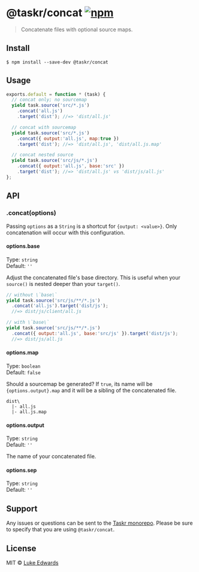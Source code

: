 # @taskr/concat [![npm](https://img.shields.io/npm/v/@taskr/concat.svg)](https://npmjs.org/package/@taskr/concat)

> Concatenate files with optional source maps.


## Install

```
$ npm install --save-dev @taskr/concat
```


## Usage

```js
exports.default = function * (task) {
  // concat only; no sourcemap
  yield task.source('src/*.js')
    .concat('all.js')
    .target('dist'); //=> 'dist/all.js'

  // concat with sourcemap
  yield task.source('src/*.js')
    .concat({ output:'all.js', map:true })
    .target('dist'); //=> 'dist/all.js', 'dist/all.js.map'

  // concat nested source
  yield task.source('src/js/*.js')
    .concat({ output:'all.js', base:'src' })
    .target('dist'); //=> 'dist/all.js' vs 'dist/js/all.js'
};
```


## API

### .concat(options)

Passing `options` as a `String` is a shortcut for `{output: <value>}`. Only concatenation will occur with this configuration.

#### options.base

Type: `string`<br>
Default: `''`

Adjust the concatenated file's base directory. This is useful when your `source()` is nested deeper than your `target()`.

```js
// without \`base\`
yield task.source('src/js/**/*.js')
  .concat('all.js').target('dist/js');
  //=> dist/js/client/all.js

// with \`base\`
yield task.source('src/js/**/*.js')
  .concat({ output:'all.js', base:'src/js' }).target('dist/js');
  //=> dist/js/all.js
```

#### options.map

Type: `boolean`<br>
Default: `false`

Should a sourcemap be generated? If `true`, its name will be `{options.output}.map` and it will be a sibling of the concatenated file.

```
dist\
  |- all.js
  |- all.js.map
```

#### options.output

Type: `string`<br>
Default: `''`

The name of your concatenated file.

#### options.sep

Type: `string`<br>
Default: `''`


## Support

Any issues or questions can be sent to the [Taskr monorepo](https://github.com/lukeed/taskr/issues/new). Please be sure to specify that you are using `@taskr/concat`.

## License

MIT © [Luke Edwards](https://lukeed.com)
